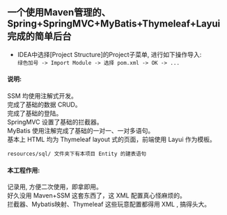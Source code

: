 一个使用Maven管理的、Spring+SpringMVC+MyBatis+Thymeleaf+Layui 完成的简单后台  
---  
  
* IDEA中选择[Project Structure]的Project子菜单, 进行如下操作导入:    
     `绿色加号 -> Import Module -> 选择 pom.xml -> OK -> ... `

#### 说明:  
SSM 均使用注解式开发。  
完成了基础的数据 CRUD。  
完成了基础的登陆。  
SpringMVC 设置了基础的拦截器。  
MyBatis 使用注解完成了基础的一对一、一对多语句。  
基本上 HTML 均为 Thymeleaf layout 式的页面，前端使用 Layui 作为模板。   
  
`resources/sql/ 文件夹下有本项目 Entity 的建表语句`

#### 本工程作用:
记录用, 方便二次使用，即拿即用。  
好久没用 Maven+SSM 这套东西了，这 XML 配置真心怪麻烦的。  
拦截器、Mybatis映射、Thymeleaf 这些玩意配置都得用 XML , 搞得头大。  

